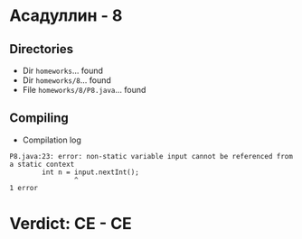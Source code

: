 # Асадуллин - 8
## Directories
- Dir `homeworks`... found
- Dir `homeworks/8`... found
- File `homeworks/8/P8.java`... found
## Compiling
- Compilation log
```
P8.java:23: error: non-static variable input cannot be referenced from a static context
		int n = input.nextInt();
		        ^
1 error
```
# Verdict: **CE** - CE
